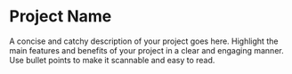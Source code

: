 # Project Name

A concise and catchy description of your project goes here. Highlight the main features and benefits of your project in a clear and engaging manner. Use bullet points to make it scannable and easy to read. 
